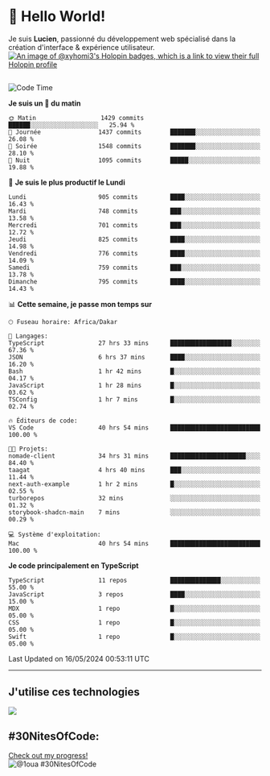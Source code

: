 # 👋 Hello World!

Je suis **Lucien**, passionné du développement web spécialisé dans la création d'interface & expérience utilisateur.
[![An image of @xyhomi3's Holopin badges, which is a link to view their full Holopin profile](https://holopin.me/xyhomi3)](https://holopin.io/@xyhomi3)

##

<!--START_SECTION:waka-->
![Code Time](http://img.shields.io/badge/Code%20Time-1%2C187%20hrs-blue)

**Je suis un 🐤 du matin** 

```text
🌞 Matin                  1429 commits        ██████░░░░░░░░░░░░░░░░░░░   25.94 % 
🌆 Journée                1437 commits        ███████░░░░░░░░░░░░░░░░░░   26.08 % 
🌃 Soirée                 1548 commits        ███████░░░░░░░░░░░░░░░░░░   28.10 % 
🌙 Nuit                   1095 commits        █████░░░░░░░░░░░░░░░░░░░░   19.88 % 
```
📅 **Je suis le plus productif le Lundi** 

```text
Lundi                    905 commits         ████░░░░░░░░░░░░░░░░░░░░░   16.43 % 
Mardi                    748 commits         ███░░░░░░░░░░░░░░░░░░░░░░   13.58 % 
Mercredi                 701 commits         ███░░░░░░░░░░░░░░░░░░░░░░   12.72 % 
Jeudi                    825 commits         ████░░░░░░░░░░░░░░░░░░░░░   14.98 % 
Vendredi                 776 commits         ████░░░░░░░░░░░░░░░░░░░░░   14.09 % 
Samedi                   759 commits         ███░░░░░░░░░░░░░░░░░░░░░░   13.78 % 
Dimanche                 795 commits         ████░░░░░░░░░░░░░░░░░░░░░   14.43 % 
```


📊 **Cette semaine, je passe mon temps sur** 

```text
🕑︎ Fuseau horaire: Africa/Dakar

💬 Langages: 
TypeScript               27 hrs 33 mins      █████████████████░░░░░░░░   67.36 % 
JSON                     6 hrs 37 mins       ████░░░░░░░░░░░░░░░░░░░░░   16.20 % 
Bash                     1 hr 42 mins        █░░░░░░░░░░░░░░░░░░░░░░░░   04.17 % 
JavaScript               1 hr 28 mins        █░░░░░░░░░░░░░░░░░░░░░░░░   03.62 % 
TSConfig                 1 hr 7 mins         █░░░░░░░░░░░░░░░░░░░░░░░░   02.74 % 

🔥 Éditeurs de code: 
VS Code                  40 hrs 54 mins      █████████████████████████   100.00 % 

🐱‍💻 Projets: 
nomade-client            34 hrs 31 mins      █████████████████████░░░░   84.40 % 
taagat                   4 hrs 40 mins       ███░░░░░░░░░░░░░░░░░░░░░░   11.44 % 
next-auth-example        1 hr 2 mins         █░░░░░░░░░░░░░░░░░░░░░░░░   02.55 % 
turborepos               32 mins             ░░░░░░░░░░░░░░░░░░░░░░░░░   01.32 % 
storybook-shadcn-main    7 mins              ░░░░░░░░░░░░░░░░░░░░░░░░░   00.29 % 

💻 Système d'exploitation: 
Mac                      40 hrs 54 mins      █████████████████████████   100.00 % 
```

**Je code principalement en TypeScript** 

```text
TypeScript               11 repos            ██████████████░░░░░░░░░░░   55.00 % 
JavaScript               3 repos             ████░░░░░░░░░░░░░░░░░░░░░   15.00 % 
MDX                      1 repo              █░░░░░░░░░░░░░░░░░░░░░░░░   05.00 % 
CSS                      1 repo              █░░░░░░░░░░░░░░░░░░░░░░░░   05.00 % 
Swift                    1 repo              █░░░░░░░░░░░░░░░░░░░░░░░░   05.00 % 
```




 Last Updated on 16/05/2024 00:53:11 UTC
<!--END_SECTION:waka-->
---

## J'utilise ces technologies

<p align="left">
  <a href="https://skillicons.dev">
    <img src="https://skillicons.dev/icons?i=ts,js,md,scss,tailwind,react,redux,docker,express,astro,vite,nextjs,vercel,figma,ableton" />
  </a>
</p>

## #30NitesOfCode:
  [Check out my progress!](https://www.codedex.io/@1oua/30-nites-of-code)  
  ![@1oua #30NitesOfCode](https://www.codedex.io/api/petStatus?user=1oua)
